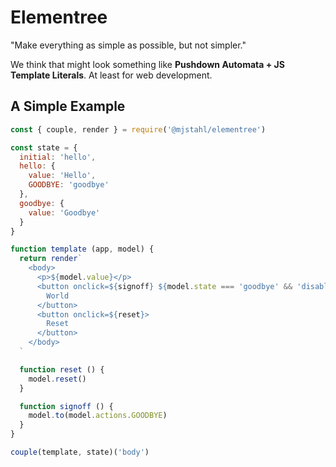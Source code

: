 # Elementree
"Make everything as simple as possible, but not simpler."

We think that might look something like **Pushdown Automata + JS Template Literals**.
At least for web development.

## A Simple Example

```js
const { couple, render } = require('@mjstahl/elementree')

const state = {
  initial: 'hello',
  hello: {
    value: 'Hello',
    GOODBYE: 'goodbye'
  },
  goodbye: {
    value: 'Goodbye'
  }
}

function template (app, model) {
  return render`
    <body>
      <p>${model.value}</p>
      <button onclick=${signoff} ${model.state === 'goodbye' && 'disabled'}>
        World
      </button>
      <button onclick=${reset}>
        Reset
      </button>
    </body>
  `

  function reset () {
    model.reset()
  }

  function signoff () {
    model.to(model.actions.GOODBYE)
  }
}

couple(template, state)('body')
```